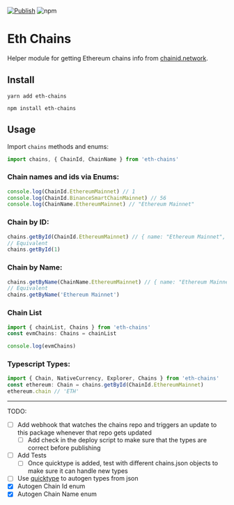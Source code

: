 [![Publish](https://github.com/taylorjdawson/eth-chains/actions/workflows/main.yml/badge.svg)](https://github.com/taylorjdawson/eth-chains/actions/workflows/main.yml) ![npm](https://img.shields.io/npm/v/eth-chains?logoColor=blue)

# Eth Chains
Helper module for getting Ethereum chains info from [chainid.network](https://chainid.network/).

## Install
```
yarn add eth-chains
```

```
npm install eth-chains
```

## Usage
Import `chains` methods and enums:
```ts
import chains, { ChainId, ChainName } from 'eth-chains'
```
### Chain names and ids via Enums:
```ts
console.log(ChainId.EthereumMainnet) // 1
console.log(ChainId.BinanceSmartChainMainnet) // 56
console.log(ChainName.EthereumMainnet) // "Ethereum Mainnet"
```

### Chain by ID:
```ts
chains.getById(ChainId.EthereumMainnet) // { name: "Ethereum Mainnet", ..., "infoURL": "https://ethereum.org" }
// Equivalent
chains.getById(1) 
```

### Chain by Name:
```ts
chains.getByName(ChainName.EthereumMainnet) // { name: "Ethereum Mainnet", ..., "infoURL": "https://ethereum.org" }
// Equivalent
chains.getByName('Ethereum Mainnet')
```

### Chain List
```ts
import { chainList, Chains } from 'eth-chains'
const evmChains: Chains = chainList

console.log(evmChains)
```

### Typescript Types:
```ts
import { Chain, NativeCurrency, Explorer, Chains } from 'eth-chains'
const ethereum: Chain = chains.getById(ChainId.EthereumMainnet)
ethereum.chain // 'ETH'
```

---

TODO:
- [ ] Add webhook that watches the chains repo and triggers an update to this package whenever that repo gets updated
    - [ ] Add check in the deploy script to make sure that the types are correct before publishing
- [ ] Add Tests
    - [ ] Once quicktype is added, test with different chains.json objects to make sure it can handle new types
- [ ] Use [quicktype](https://github.com/quicktype/quicktype) to autogen types from json
- [x] Autogen Chain Id enum
- [x] Autogen Chain Name enum
